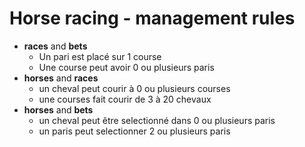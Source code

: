 Horse racing - management rules
========

- **races** and **bets**
    - Un pari est placé sur 1 course
    - Une course peut avoir 0 ou plusieurs paris
- **horses** and **races**
    - un cheval peut courir à 0 ou plusieurs courses
    - une courses fait courir de 3 à 20 chevaux
- **horses** and **bets**
    - un cheval peut être selectionné dans 0 ou plusieurs paris
    - un paris peut selectionner 2 ou plusieurs paris
